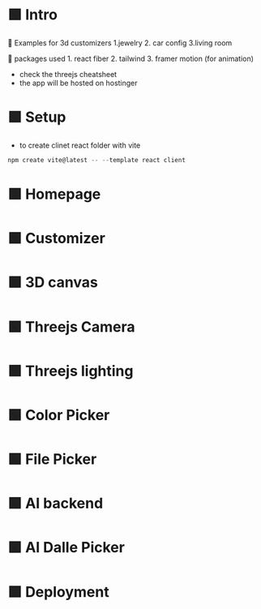 # 🟩 Intro 

🔹 Examples for 3d customizers 
    1.jewelry 
    2. car config 
    3.living room 
    
🔹 packages used 
    1. react fiber 
    2. tailwind 
    3. framer motion (for animation)
    
- check the threejs cheatsheet
- the app will be hosted on hostinger 

# 🟩  Setup 


- to create clinet react folder with vite 

```c
npm create vite@latest -- --template react client 
```








# 🟩  Homepage 
# 🟩  Customizer 
# 🟩  3D canvas 
# 🟩 Threejs Camera
# 🟩 Threejs lighting 
# 🟩 Color Picker 
# 🟩  File Picker 
# 🟩 AI backend 
# 🟩 AI Dalle Picker 
# 🟩 Deployment 